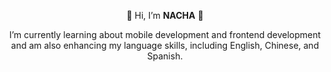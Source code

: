 <p align="center">
  🌸 Hi, I’m <strong>NACHA</strong> 🌸 <br>
</p>
<p align="center">
  I’m currently learning about mobile development and frontend development<br>
  and am also enhancing my language skills, including English, Chinese, and Spanish.
</p>

<!---
nchynacha/nchynacha is a ✨ special ✨ repository because its `README.md` (this file) appears on your GitHub profile.
You can click the Preview link to take a look at your changes.
--->
